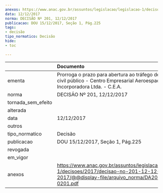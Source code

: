 ```yaml
---
anexos: https://www.anac.gov.br/assuntos/legislacao/legislacao-1/decisoes/2017/decisao-no-201-12-12-2017/@@display-file/arquivo_norma/DA2017-0201.pdf
data: 12/12/2017
norma: DECISÃO Nº 201, 12/12/2017
publicacao: DOU 15/12/2017, Seção 1, Pág.225
tags:
- decisão
tipo_normatico: Decisão
hide: 
- toc 
 
---
```


|                    | Documento                                                                                                                                     |
|:-------------------|:----------------------------------------------------------------------------------------------------------------------------------------------|
| ementa             | Prorroga o prazo para abertura ao tráfego de aeródromo civil público - Centro Empresarial Aeroespacial Incorporadora Ltda. - C.E.A.           |
| norma              | DECISÃO Nº 201, 12/12/2017                                                                                                                    |
| tornada_sem_efeito |                                                                                                                                               |
| alterada           |                                                                                                                                               |
| data               | 12/12/2017                                                                                                                                    |
| outros             |                                                                                                                                               |
| tipo_normatico     | Decisão                                                                                                                                       |
| publicacao         | DOU 15/12/2017, Seção 1, Pág.225                                                                                                              |
| revogada           |                                                                                                                                               |
| em_vigor           |                                                                                                                                               |
| anexos             | https://www.anac.gov.br/assuntos/legislacao/legislacao-1/decisoes/2017/decisao-no-201-12-12-2017/@@display-file/arquivo_norma/DA2017-0201.pdf |